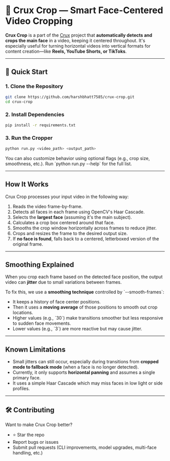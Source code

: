 # 🎥 Crux Crop — Smart Face-Centered Video Cropping

**Crux Crop** is a part of the [Crux](https://essenceai.world) project that **automatically detects and crops the main face** in a video, keeping it centered throughout. It's especially useful for turning horizontal videos into vertical formats for content creation—like **Reels, YouTube Shorts, or TikToks**.

---

## 🚀 Quick Start

### 1. Clone the Repository

```bash
git clone https://github.com/harshbhatt7585/crux-crop.git
cd crux-crop
```

### 2. Install Dependencies

```bash
pip install -r requirements.txt
```

### 3. Run the Cropper

```bash
python run.py <video_path> <output_path>
```

You can also customize behavior using optional flags (e.g., crop size, smoothness, etc.). Run \`python run.py --help\` for the full list.

---

## How It Works

Crux Crop processes your input video in the following way:

1. Reads the video frame-by-frame.
2. Detects all faces in each frame using OpenCV's Haar Cascade.
3. Selects the **largest face** (assuming it's the main subject).
4. Calculates a crop box centered around that face.
5. Smooths the crop window horizontally across frames to reduce jitter.
6. Crops and resizes the frame to the desired output size.
7. If **no face is found**, falls back to a centered, letterboxed version of the original frame.

---

## Smoothing Explained

When you crop each frame based on the detected face position, the output video can **jitter** due to small variations between frames.

To fix this, we use a **smoothing technique** controlled by \`--smooth-frames\`:

- It keeps a history of face center positions.
- Then it uses a **moving average** of those positions to smooth out crop locations.
- Higher values (e.g., \`30\`) make transitions smoother but less responsive to sudden face movements.
- Lower values (e.g., \`3\`) are more reactive but may cause jitter.

---

## Known Limitations

- Small jitters can still occur, especially during transitions from **cropped mode to fallback mode** (when a face is no longer detected).
- Currently, it only supports **horizontal panning** and assumes a single primary face.
- It uses a simple Haar Cascade which may miss faces in low light or side profiles.

---

## 🛠️ Contributing

Want to make Crux Crop better?

- ⭐ Star the repo
- Report bugs or issues
- Submit pull requests (CLI improvements, model upgrades, multi-face handling, etc.)
